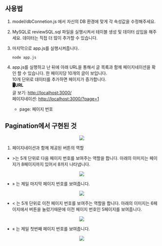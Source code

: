 ## 사용법
1. model/dbConnetion.js 에서 자신의 DB 환경에 맞게 각 속성값을 수정해주세요.
2. MySQL로 reviewSQL.sql 파일을 실행시켜서 테이블 생성 및 데이터 삽입을 해주세요. 데이터는 직접 더 많이 추가할 수 있습니다.
3. 마지막으로 app.js를 실행시켜줍니다.
   ```
   node app.js
   ```
4. app.js를 실행하고 난 뒤에 아래 URL을 통해서 글 목록과 함께 페이지네이션을 확인 할 수 있습니다. 한 페이지당 10개의 글이 보입니다.    
10개 단위로 데이터를 추가하면 페이지가 증가합니다.   
**🖥URL**   
글 보기: <http://localhost:3000/>   
페이지네이션: <http://localhost:3000/?page=1>   

   - page: 페이지 번호

## Pagination에서 구현된 것
 <p align="center"><img src="https://devwebdata2021.s3.ap-northeast-2.amazonaws.com/markdown/pagination/all.png"></p>
 
 1. 페이지네이션과 함께 제공된 버튼의 역할
  - &gt;는 5개 단위로 다음 페이지 번호를 보여주는 역할을 합니다. 아래의 이미지는 페이지가 8페이지까지 있어서 8까지 나타냅니다.
   <p align="center"><img src="https://devwebdata2021.s3.ap-northeast-2.amazonaws.com/markdown/pagination/next.png" ></p>
   
  - &raquo; 는 제일 마지막 페이지 번호를 보여줍니다.
   <p align="center"><img src="https://devwebdata2021.s3.ap-northeast-2.amazonaws.com/markdown/pagination/end.png"></p>
   
  - &lt; 는 5개 단위로 이전 페이지 번호를 보여주는 역할을 합니다. 아래의 이미지는 6페이지에서 버튼을 눌렀기때문에 이전 페이지 번호인 5페이지를 보여줍니다.
   <p align="center"><img src="https://devwebdata2021.s3.ap-northeast-2.amazonaws.com/markdown/pagination/prev.png"></p>
   
  - &laquo; 는 제일 첫번째 페이지 번호를 보여줍니다.
   <p align="center"><img src="https://devwebdata2021.s3.ap-northeast-2.amazonaws.com/markdown/pagination/first.png"></p>
